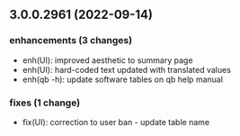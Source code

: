 ## 3.0.0.2961 (2022-09-14)

### enhancements (3 changes)

- enh(UI): improved aesthetic to summary page
- enh(UI): hard-coded text updated with translated values
- enh(qb -h): update software tables on qb help manual

### fixes (1 change)

- fix(UI): correction to user ban - update table name
